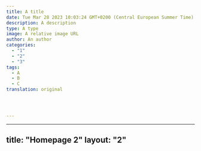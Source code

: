 ```yaml
---
title: A title
date: Tue Mar 28 2023 10:03:24 GMT+0200 (Central European Summer Time)
description: A description
type: A type
image: A relative image URL
author: An author
categories:
  - "1"
  - "2"
  - "3"
tags:
  - A
  - B
  - C
translation: original




---
```

---
title: "Homepage 2"
layout: "2"
---